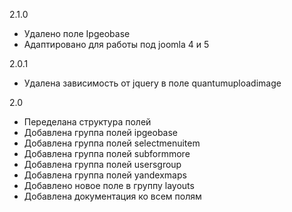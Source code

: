 2.1.0
- Удалено поле Ipgeobase
- Адаптировано для работы под joomla 4 и 5

2.0.1
- Удалена зависимость от jquery в поле quantumuploadimage

2.0
- Переделана структура полей
- Добавлена группа полей ipgeobase
- Добавлена группа полей selectmenuitem
- Добавлена группа полей subformmore
- Добавлена группа полей usersgroup
- Добавлена группа полей yandexmaps
- Добавлено новое поле в группу layouts
- Добавлена документация ко всем полям